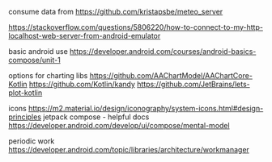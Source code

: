 consume data from https://github.com/kristapsbe/meteo_server

https://stackoverflow.com/questions/5806220/how-to-connect-to-my-http-localhost-web-server-from-android-emulator

basic android use
https://developer.android.com/courses/android-basics-compose/unit-1

options for charting libs
https://github.com/AAChartModel/AAChartCore-Kotlin
https://github.com/Kotlin/kandy
https://github.com/JetBrains/lets-plot-kotlin

icons
https://m2.material.io/design/iconography/system-icons.html#design-principles
jetpack compose - helpful docs
https://developer.android.com/develop/ui/compose/mental-model

periodic work
https://developer.android.com/topic/libraries/architecture/workmanager
